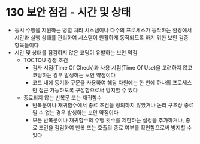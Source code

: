 # 130 보안 점검 - 시간 및 상태

- 동시 수행을 지원하는 병렬 처리 시스템이나 다수의 프로세스가 동작하는 환경에서 시간과 실행 상태를 관리하여 시스템이 원활하게 동작되도록 하기 위한 보안 검증 항목들이다
- 시간 및 상태를 점검하지 않은 코딩이 유발하는 보안 약점
  - TOCTOU 경쟁 조건
    - 검사 시점(Time Of Check)과 사용 시점(Time Of Use)을 고려하지 않고 코딩하는 경우 발생하는 보안 약점이다
    - 코드 내에 동기화 구문을 사용하여 해당 자원에는 한 번에 하나의 프로세스만 접근 가능하도록 구성함으로써 방지할 수 있다
  - 종료되지 않는 반복문 또는 재귀함수
    - 반복문이나 재귀함수에서 종료 조건을 정의하지 않았거나 논리 구조상 종료될 수 없는 경우 발생하는 보안 약점이다
    - 모든 반복문이나 재귀함수의 수행 횟수를 제한하는 설정을 추가하거나, 종료 조건을 점검하여 반복 또는 호출의 종료 여부를 확인함으로써 방지할 수 있다